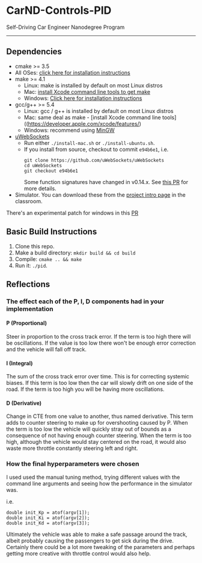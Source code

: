 # CarND-Controls-PID
Self-Driving Car Engineer Nanodegree Program

---

## Dependencies

* cmake >= 3.5
 * All OSes: [click here for installation instructions](https://cmake.org/install/)
* make >= 4.1
  * Linux: make is installed by default on most Linux distros
  * Mac: [install Xcode command line tools to get make](https://developer.apple.com/xcode/features/)
  * Windows: [Click here for installation instructions](http://gnuwin32.sourceforge.net/packages/make.htm)
* gcc/g++ >= 5.4
  * Linux: gcc / g++ is installed by default on most Linux distros
  * Mac: same deal as make - [install Xcode command line tools]((https://developer.apple.com/xcode/features/)
  * Windows: recommend using [MinGW](http://www.mingw.org/)
* [uWebSockets](https://github.com/uWebSockets/uWebSockets)
  * Run either `./install-mac.sh` or `./install-ubuntu.sh`.
  * If you install from source, checkout to commit `e94b6e1`, i.e.
    ```
    git clone https://github.com/uWebSockets/uWebSockets
    cd uWebSockets
    git checkout e94b6e1
    ```
    Some function signatures have changed in v0.14.x. See [this PR](https://github.com/udacity/CarND-MPC-Project/pull/3) for more details.
* Simulator. You can download these from the [project intro page](https://github.com/udacity/self-driving-car-sim/releases) in the classroom.

There's an experimental patch for windows in this [PR](https://github.com/udacity/CarND-PID-Control-Project/pull/3)

## Basic Build Instructions

1. Clone this repo.
2. Make a build directory: `mkdir build && cd build`
3. Compile: `cmake .. && make`
4. Run it: `./pid`.

## Reflections

### The effect each of the P, I, D components had in your implementation

#### P (Proportional)
Steer in proportion to the cross track error. If the term is too high there will be oscillations. If the value is too low there won't be enough error correction and the vehicle will fall off track.

#### I (Integral)
The sum of the cross track error over time. This is for correcting systemic biases. If this term is too low then the car will slowly drift on one side of the road. If the term is too high you will be having more oscillations.

#### D (Derivative)
Change in CTE from one value to another, thus named derivative. This term adds to counter steering to make up for overshooting caused by P. When the term is too low the vehicle will quickly stray out of bounds as a consequence of not having enough counter steering. When the term is too high, although the vehicle would stay centered on the road, it would also waste more throttle constantly steering left and right.

### How the final hyperparameters were chosen
I used used the manual tuning method, trying different values with the command line arguments and seeing how the performance in the simulator was.

i.e.
```
double init_Kp = atof(argv[1]);
double init_Ki = atof(argv[2]);
double init_Kd = atof(argv[3]);
```

Ultimately the vehicle was able to make a safe passage around the track, albeit probably causing the passengers to get sick during the drive. Certainly there could be a lot more tweaking of the parameters and perhaps getting more creative with throttle control would also help.
